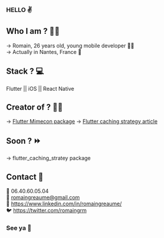### HELLO ✌️ 

## Who I am ? 🤷‍♂️

→ Romain, 26 years old, young mobile developer 👨‍💻<br>
→ Actually in Nantes, France 📍

## Stack ? 💻

Flutter || iOS || React Native

## Creator of ? 👨‍💻

→ [Flutter Mimecon package](https://pub.dev/packages/mimecon)
→ [Flutter caching strategy article](https://medium.com/@romaingreaume/implementing-a-cache-strategy-in-your-flutter-app-5db3e316e7c9)  

## Soon ? ⏩

→ flutter_caching_stratey package 

## Contact 📱

📱 06.40.60.05.04<br>
📩 romaingreaume@gmail.com<br>
🔵 https://www.linkedin.com/in/romaingreaume/<br>
🐦 https://twitter.com/romaingrm

### See ya 👋
